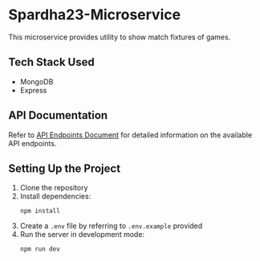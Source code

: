 # Spardha23-Microservice

This microservice provides utility to show match fixtures of games.

## Tech Stack Used

- MongoDB
- Express

## API Documentation

Refer to [API Endpoints Document](https://microservice-fmi4.onrender.com/api-docs/) for detailed information on the available API endpoints.

## Setting Up the Project

1. Clone the repository
2. Install dependencies:    
   ```
   npm install
   ```
3. Create a `.env` file by referring to `.env.example` provided
4. Run the server in development mode:
   ```
   npm run dev
   ``` 

